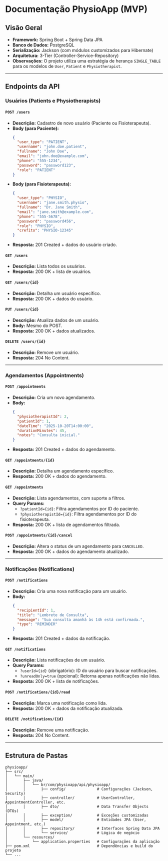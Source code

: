 # Documentação PhysioApp (MVP)

## Visão Geral

  - **Framework:** Spring Boot + Spring Data JPA
  - **Banco de Dados:** PostgreSQL
  - **Serialização:** Jackson (com módulos customizados para Hibernate)
  - **Arquitetura:** 3-Tier (Controller-Service-Repository)
  - **Observações:** O projeto utiliza uma estratégia de herança `SINGLE_TABLE` para os modelos de `User`, `Patient` e `Physiotherapist`.

-----

## Endpoints da API

### Usuários (Patients e Physiotherapists)

#### `POST /users`

  - **Descrição:** Cadastro de novo usuário (Paciente ou Fisioterapeuta).
  - **Body (para Paciente):**
    ```json
    {
      "user_type": "PATIENT",
      "username": "john.doe.patient",
      "fullname": "John Doe",
      "email": "john.doe@example.com",
      "phone": "555-1234",
      "password": "password123",
      "role": "PATIENT"
    }
    ```
  - **Body (para Fisioterapeuta):**
    ```json
    {
      "user_type": "PHYSIO",
      "username": "jane.smith.physio",
      "fullname": "Dr. Jane Smith",
      "email": "jane.smith@example.com",
      "phone": "555-5678",
      "password": "password456",
      "role": "PHYSIO",
      "crefito": "PHYSIO-12345"
    }
    ```
  - **Resposta:** 201 Created + dados do usuário criado.

#### `GET /users`

  - **Descrição:** Lista todos os usuários.
  - **Resposta:** 200 OK + lista de usuários.

#### `GET /users/{id}`

  - **Descrição:** Detalha um usuário específico.
  - **Resposta:** 200 OK + dados do usuário.

#### `PUT /users/{id}`

  - **Descrição:** Atualiza dados de um usuário.
  - **Body:** Mesmo do POST.
  - **Resposta:** 200 OK + dados atualizados.

#### `DELETE /users/{id}`

  - **Descrição:** Remove um usuário.
  - **Resposta:** 204 No Content.

-----

### Agendamentos (Appointments)

#### `POST /appointments`

  - **Descrição:** Cria um novo agendamento.
  - **Body:**
    ```json
    {
      "physiotherapistId": 2,
      "patientId": 1,
      "dateTime": "2025-10-20T14:00:00",
      "durationMinutes": 45,
      "notes": "Consulta inicial."
    }
    ```
  - **Resposta:** 201 Created + dados do agendamento.

#### `GET /appointments/{id}`

  - **Descrição:** Detalha um agendamento específico.
  - **Resposta:** 200 OK + dados do agendamento.

#### `GET /appointments`

  - **Descrição:** Lista agendamentos, com suporte a filtros.
  - **Query Params:**
      - `?patientId={id}`: Filtra agendamentos por ID do paciente.
      - `?physiotherapistId={id}`: Filtra agendamentos por ID do fisioterapeuta.
  - **Resposta:** 200 OK + lista de agendamentos filtrada.

#### `POST /appointments/{id}/cancel`

  - **Descrição:** Altera o status de um agendamento para `CANCELLED`.
  - **Resposta:** 200 OK + dados do agendamento atualizado.

-----

### Notificações (Notifications)

#### `POST /notifications`

  - **Descrição:** Cria uma nova notificação para um usuário.
  - **Body:**
    ```json
    {
      "recipientId": 1,
      "title": "Lembrete de Consulta",
      "message": "Sua consulta amanhã às 14h está confirmada.",
      "type": "REMINDER"
    }
    ```
  - **Resposta:** 201 Created + dados da notificação.

#### `GET /notifications`

  - **Descrição:** Lista notificações de um usuário.
  - **Query Params:**
      - `?userId={id}` (obrigatório): ID do usuário para buscar notificações.
      - `?unreadOnly=true` (opcional): Retorna apenas notificações não lidas.
  - **Resposta:** 200 OK + lista de notificações.

#### `POST /notifications/{id}/read`

  - **Descrição:** Marca uma notificação como lida.
  - **Resposta:** 200 OK + dados da notificação atualizada.

#### `DELETE /notifications/{id}`

  - **Descrição:** Remove uma notificação.
  - **Resposta:** 204 No Content.

-----

## Estrutura de Pastas

```
physioapp/
├── src/
│   └── main/
│       ├── java/
│       │   └── br/com/physioapp/api/physioapp/
│       │       ├── config/              # Configurações (Jackson, Security)
│       │       ├── controller/          # UserController, AppointmentController, etc.
│       │       ├── dto/                 # Data Transfer Objects (DTOs)
│       │       ├── exception/           # Exceções customizadas
│       │       ├── model/               # Entidades JPA (User, Appointment, etc.)
│       │       ├── repository/          # Interfaces Spring Data JPA
│       │       └── service/             # Lógica de negócio
│       └── resources/
│           └── application.properties   # Configurações da aplicação
├── pom.xml                              # Dependências e build do projeto
└── ...
```